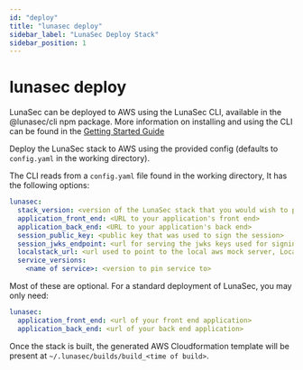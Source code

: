 ```yaml
---
id: "deploy"
title: "lunasec deploy"
sidebar_label: "LunaSec Deploy Stack"
sidebar_position: 1
---
```

<!--
  ~ Copyright by LunaSec (owned by Refinery Labs, Inc)
  ~
  ~ Licensed under the Creative Commons Attribution-ShareAlike 4.0 International
  ~ (the "License"); you may not use this file except in compliance with the
  ~ License. You may obtain a copy of the License at
  ~
  ~ https://creativecommons.org/licenses/by-sa/4.0/legalcode
  ~
  ~ See the License for the specific language governing permissions and
  ~ limitations under the License.
  ~
-->
# lunasec deploy
LunaSec can be deployed to AWS using the LunaSec CLI, available in the @lunasec/cli npm package.  More information on installing and using the CLI can be 
found in the [Getting Started Guide](/pages/getting-started/dedicated-tokenizer/introduction)

Deploy the LunaSec stack to AWS using the provided config (defaults to `config.yaml` in the working directory).

The CLI reads from a `config.yaml` file found in the working directory,  It has the following options:

```yaml
lunasec:
  stack_version: <version of the LunaSec stack that you would wish to pin to>
  application_front_end: <URL to your application's front end>
  application_back_end: <URL to your application's back end>
  session_public_key: <public key that was used to sign the session>
  session_jwks_endpoint: <url for serving the jwks keys used for signing the session>
  localstack_url: <url used to point to the local aws mock server, Localstack>
  service_versions:
    <name of service>: <version to pin service to>
```

Most of these are optional.  For a standard deployment of LunaSec, you may only need:

```yaml
lunasec:
  application_front_end: <url of your front end application>
  application_back_end: <url of your back end application>
```

Once the stack is built, the generated AWS Cloudformation template will be present at `~/.lunasec/builds/build_<time of build>`.
